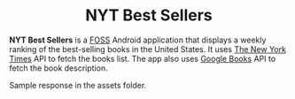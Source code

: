 <h1 align="center">NYT Best Sellers</h1>

**NYT Best Sellers** is a <a href="https://en.m.wikipedia.org/wiki/Free_and_open-source_software" target="_blank">FOSS</a> Android application that displays a weekly ranking of the best-selling books in the United States. It uses <a href="https://developer.nytimes.com/apis" target="_blank">The New York Times</a> API to fetch the books list. The app also uses <a href="https://developers.google.com/books" target="_blank">Google Books</a> API to fetch the book description.

Sample response in the assets folder.
